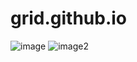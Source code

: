 # grid.github.io

![image](https://github.com/Lie-Juli/grid.github.io/assets/127728313/d65ef4fe-f27d-4a00-82f4-e63b010e1a4a)
![image2](https://github.com/Lie-Juli/grid.github.io/assets/127728313/113a3e95-a0c3-4dcf-a229-1d27bc7cfba6)
